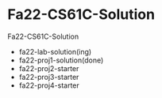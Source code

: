 # Fa22-CS61C-Solution
Fa22-CS61C-Solution
- fa22-lab-solution(ing)
- fa22-proj1-solution(done)
- fa22-proj2-starter
- fa22-proj3-starter
- fa22-proj4-starter
